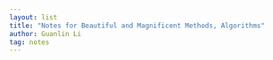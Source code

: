 ```yaml
---
layout: list
title: "Notes for Beautiful and Magnificent Methods, Algorithms"
author: Guanlin Li
tag: notes
---
```


